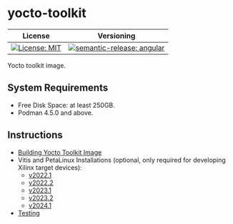 # yocto-toolkit

| License | Versioning |
| ------- | ---------- |
| [![License: MIT](https://img.shields.io/badge/License-MIT-yellow.svg)](https://opensource.org/licenses/MIT) | [![semantic-release: angular](https://img.shields.io/badge/semantic--release-angular-e10079?logo=semantic-release)](https://github.com/semantic-release/semantic-release) |

Yocto toolkit image.


## System Requirements

* Free Disk Space: at least 250GB.
* Podman 4.5.0 and above.


## Instructions

* [Building Yocto Toolkit Image](docs/building-image.md)
* Vitis and PetaLinux Installations (optional, only required for developing Xilinx target devices):
    * [v2022.1](docs/xilinx-installations/v2022.1.md)
    * [v2022.2](docs/xilinx-installations/v2022.2.md)
    * [v2023.1](docs/xilinx-installations/v2023.1.md)
    * [v2023.2](docs/xilinx-installations/v2023.2.md)
    * [v2024.1](docs/xilinx-installations/v2024.1.md)
* [Testing](docs/testing.md)
